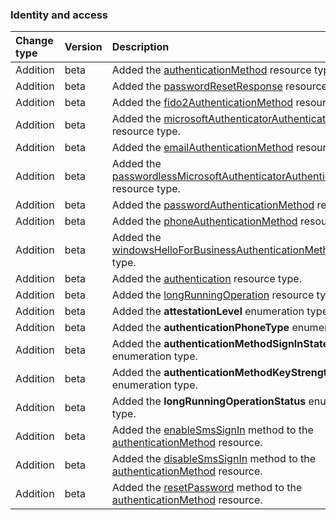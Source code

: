 ### Identity and access

| **Change type** | **Version** | **Description** |
|:---|:---|:---|
|Addition|beta|Added the [authenticationMethod](https://docs.microsoft.com/en-us/graph/api/resources/authenticationMethod?view=graph-rest-beta) resource type.|
|Addition|beta|Added the [passwordResetResponse](https://docs.microsoft.com/en-us/graph/api/resources/passwordResetResponse?view=graph-rest-beta) resource type.|
|Addition|beta|Added the [fido2AuthenticationMethod](https://docs.microsoft.com/en-us/graph/api/resources/fido2AuthenticationMethod?view=graph-rest-beta) resource type.|
|Addition|beta|Added the [microsoftAuthenticatorAuthenticationMethod](https://docs.microsoft.com/en-us/graph/api/resources/microsoftAuthenticatorAuthenticationMethod?view=graph-rest-beta) resource type.|
|Addition|beta|Added the [emailAuthenticationMethod](https://docs.microsoft.com/en-us/graph/api/resources/emailAuthenticationMethod?view=graph-rest-beta) resource type.|
|Addition|beta|Added the [passwordlessMicrosoftAuthenticatorAuthenticationMethod](https://docs.microsoft.com/en-us/graph/api/resources/passwordlessMicrosoftAuthenticatorAuthenticationMethod?view=graph-rest-beta) resource type.|
|Addition|beta|Added the [passwordAuthenticationMethod](https://docs.microsoft.com/en-us/graph/api/resources/passwordAuthenticationMethod?view=graph-rest-beta) resource type.|
|Addition|beta|Added the [phoneAuthenticationMethod](https://docs.microsoft.com/en-us/graph/api/resources/phoneAuthenticationMethod?view=graph-rest-beta) resource type.|
|Addition|beta|Added the [windowsHelloForBusinessAuthenticationMethod](https://docs.microsoft.com/en-us/graph/api/resources/windowsHelloForBusinessAuthenticationMethod?view=graph-rest-beta) resource type.|
|Addition|beta|Added the [authentication](https://docs.microsoft.com/en-us/graph/api/resources/authentication?view=graph-rest-beta) resource type.|
|Addition|beta|Added the [longRunningOperation](https://docs.microsoft.com/en-us/graph/api/resources/longRunningOperation?view=graph-rest-beta) resource type.|
|Addition|beta|Added the **attestationLevel** enumeration type.|
|Addition|beta|Added the **authenticationPhoneType** enumeration type.|
|Addition|beta|Added the **authenticationMethodSignInState** enumeration type.|
|Addition|beta|Added the **authenticationMethodKeyStrength** enumeration type.|
|Addition|beta|Added the **longRunningOperationStatus** enumeration type.|
|Addition|beta|Added the [enableSmsSignIn](https://docs.microsoft.com/en-us/graph/api/authenticationMethod-enableSmsSignIn?view=graph-rest-beta) method to the [authenticationMethod](https://docs.microsoft.com/en-us/graph/api/resources/authenticationMethod?view=graph-rest-beta) resource.|
|Addition|beta|Added the [disableSmsSignIn](https://docs.microsoft.com/en-us/graph/api/authenticationMethod-disableSmsSignIn?view=graph-rest-beta) method to the [authenticationMethod](https://docs.microsoft.com/en-us/graph/api/resources/authenticationMethod?view=graph-rest-beta) resource.|
|Addition|beta|Added the [resetPassword](https://docs.microsoft.com/en-us/graph/api/authenticationMethod-resetPassword?view=graph-rest-beta) method to the [authenticationMethod](https://docs.microsoft.com/en-us/graph/api/resources/authenticationMethod?view=graph-rest-beta) resource.|
